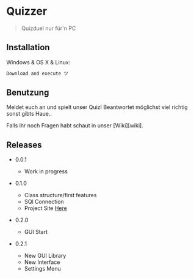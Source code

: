 # Quizzer
> Quizduel nur für'n PC

## Installation

Windows & OS X & Linux:

```sh
Download and execute ツ
```

## Benutzung

Meldet euch an und spielt unser Quiz! Beantwortet möglichst viel richtig sonst gibts Haue..

Falls ihr noch Fragen habt schaut in unser [Wiki][wiki].


## Releases

* 0.0.1
    * Work in progress
    
* 0.1.0
    * Class structure/first features
    * SQl Connection
    * Project Site [Here](https://github.com/jancodet/Quizzer/projects/1)

* 0.2.0
    * GUI Start

* 0.2.1
    * New GUI Library
    * New Interface
    * Settings Menu